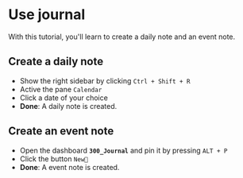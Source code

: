 # Use journal

With this tutorial, you'll learn to create a daily note and an event note.  


## Create a daily note

- Show the right sidebar by clicking `Ctrl + Shift + R`
- Active the pane `Calendar` 
- Click a date of your choice
- **Done**: A daily note is created.

## Create an event note

- Open the dashboard **``300_Journal``** and pin it by pressing `ALT + P`
- Click the button `New🎉`
- **Done**: A event note is created.
